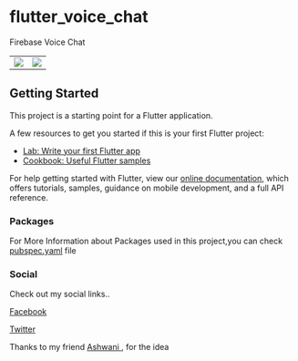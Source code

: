 # flutter_voice_chat
Firebase Voice Chat

| | |
|-------------------------|-------------------------|
|<img src = "https://user-images.githubusercontent.com/21126965/57192515-0d6f2c80-6f4f-11e9-9ec7-55b130670933.png">|<img src = "https://user-images.githubusercontent.com/21126965/57192516-0d6f2c80-6f4f-11e9-91af-ca230f83f486.png">|

## Getting Started

This project is a starting point for a Flutter application.

A few resources to get you started if this is your first Flutter project:

- [Lab: Write your first Flutter app](https://flutter.io/docs/get-started/codelab)
- [Cookbook: Useful Flutter samples](https://flutter.io/docs/cookbook)

For help getting started with Flutter, view our 
[online documentation](https://flutter.io/docs), which offers tutorials, 
samples, guidance on mobile development, and a full API reference.

### Packages

For More Information about Packages used in this project,you can check <a href = "https://github.com/mohanmonu777/flutter_voice_chat/blob/master/pubspec.yaml">pubspec.yaml</a> file

### Social

Check out my social links..

<a href = "https://www.facebook.com/sree.dhannu?"> Facebook </a>

<a href = "https://twitter.com/Mohan_117" > Twitter </a>

Thanks to my friend <a href = "https://twitter.com/therichiekumar"> Ashwani </a>, for the idea
